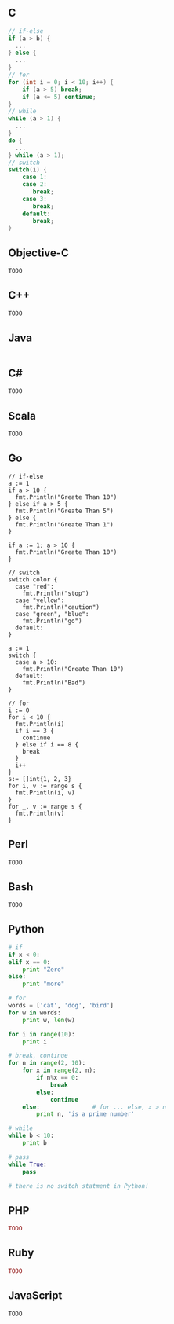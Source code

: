 ## C
```C
// if-else
if (a > b) {
  ...
} else {
  ...
}
// for
for (int i = 0; i < 10; i++) {
    if (a > 5) break;
    if (a <= 5) continue;
}
// while
while (a > 1) {
  ...
}
do {
  ...
} while (a > 1);
// switch
switch(i) {
    case 1:
    case 2:
       break;
    case 3:
       break;
    default:
       break;
}
```

## Objective-C
```Objective-C
TODO
```

## C++
```C++
TODO
```
## Java
```Java

```
## C#
```C#
TODO
```
## Scala
```Scala
TODO
``` 
## Go
```golang
// if-else
a := 1
if a > 10 {
  fmt.Println("Greate Than 10")
} else if a > 5 {
  fmt.Println("Greate Than 5")
} else {
  fmt.Println("Greate Than 1")
}

if a := 1; a > 10 {
  fmt.Println("Greate Than 10")
}

// switch
switch color {
  case "red":
    fmt.Println("stop")
  case "yellow":
    fmt.Println("caution")
  case "green", "blue":
    fmt.Println("go")
  default:
}

a := 1
switch {
  case a > 10:
    fmt.Println("Greate Than 10")
  default:
    fmt.Println("Bad")
}

// for
i := 0
for i < 10 {
  fmt.Println(i)
  if i == 3 {
    continue
  } else if i == 8 {
    break
  }
  i++
}
s:= []int{1, 2, 3}
for i, v := range s {
  fmt.Println(i, v)
}
for _, v := range s {
  fmt.Println(v)
}

```

## Perl
```Perl
TODO
```
## Bash
```Bash
TODO
```
## Python
```Python
# if
if x < 0:
elif x == 0:
    print "Zero"
else:
    print "more"

# for
words = ['cat', 'dog', 'bird']
for w in words:
    print w, len(w)

for i in range(10):
    print i

# break, continue
for n in range(2, 10):
    for x in range(2, n):
        if n%x == 0:
            break
        else:
            continue
    else:               # for ... else, x > n
        print n, 'is a prime number'

# while
while b < 10:
    print b

# pass
while True:
    pass

# there is no switch statment in Python!
```
## PHP
```PHP
TODO
```
## Ruby
```Ruby
TODO
```
## JavaScript
```JavaScript
TODO
```
